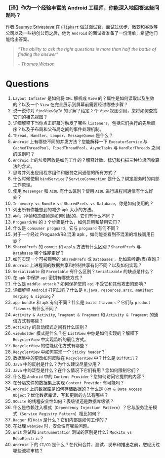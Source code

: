 ### 【译】作为一个经验丰富的 Android 工程师，你能深入地回答这些问题吗？



作者 [Saumye Srivastava](https://saumyesrivastava.medium.com/how-in-depth-can-you-answer-these-as-an-android-engineer-f61a7c2d736c) 在 `Flipkart` 做过面试官，面试过优步、微软和谷歌等公司以及一些初创公司之后，他为 `Android` 的面试者准备了一份清单，希望他们能给出答案。

> *“The ability to ask the right questions is more than half the battle of finding the answer”*
>
> *- Thomas Watson*



# **Questions**

1. `Layout Inflater` 是如何将 `XML` 解析成 `View` 的？属性是如何读取以及生效的？以及一个 `View` 在完全展示到屏幕前需要经过哪些步骤？
2. 说一说你对 `findViewById` 的了解？给定 `2` 个 `View` 视图引用，您将如何查找它们的祖先视图？
3. 详细解释下当你点击屏幕时触发了哪些 `listeners`，包括它们执行的先后顺序？以及子布局和父布局之间的事件处理机制。
4. `Thread`、`Handler`、`Looper`、`MessageQueue` 是什么？
5. `Android` 上有哪些不同的并发方法？您能解释一下 `ExecutorService` 与 `CachedThreadPool`、`FixedThreadPool`、`AsyncTasks` 与 `HandlerThreads` 之间的区别吗？
6. `Android` 上的垃圾回收是如何工作的？解释计数、标记和扫描三种垃圾回收算法的含义。
7. 思考并列出应用程序组件和服务之间通信的所有方式？
8. 什么时候使用 `bindService`？`ServiceConnection` 是什么？绑定服务时的内部工作原理。
9. 使用 `Messenger` 和 `AIDL` 有什么区别？使用 `AIDL` 进行进程间通信有什么好处？
10. `In-memory vs Bundle vs SharedPrefs vs Database`，你是如何使用的？
11. 列出所有你能想到的减少 `apk` 大小的方法。
12. `ANR`、掉帧和冻结帧是如何引起的，它们有什么不同？
13. `Proguard/R8` 的 `3` 个步骤是什么，如何启用和禁用它们？
14. 什么是 `consumer proguard`，它与 `proguard` 有何不同？
15. 对于一个经过 Proguard/R8 混淆 apk ，如何能查看到不混淆的堆栈调用日志？
16. `SharedPrefs` 的 `commit` 和 `apply` 方法有什么区别？`SharedPrefs` 与 `Databases` 哪个性能更好？
17. 如何实现一个可被观察的 `SharedPrefs` 或 `Databases` ，比如监听键/表/查询？
18. `Android` 上进程间的数据共享和控制共享有何不同？以及如何实现？
19. `Serializable` 和 `Parcelable` 有什么区别？`Serializable`  的缺点是什么？
20. 在 `apk` 中保护 `api` 密钥有哪些方式？
21. 什么是 `middle attack`？如何保护您的 `api` 不受它和其他攻击的影响？
22. 详细解释 `Android` 打包过程？什么是 `R.java、resources.arsc、manifest merging & signing`？
23. `app bundle` 和 `apk` 有何不同？什么是 `build flavours`？它们与 `product flavours` 有什么不同？
24. `Activity & Activity`, `Fragment & Fragment` 和 `Activity & Fragment` 的通信方式有哪些？
25. `Activity` 的启动模式之间有什么区别？
26. `viewholder` 模式是什么？在 `ListView` 中你是如何实现的？解释下 `RecyclerView` 中实现监听的最佳方式。
27. `RecyclerView` 的性能优化方式有哪些？
28. `RecyclerView` 中如何实现一个 `Sticky header`？
29. 数据集中的更改如何反映在 `RecyclerView` 中？什么是 `DiffUtil`？
30. `Java` 中的反射是什么？为什么建议尽量少用？
31. `Java` 中的泛型是什么？在什么情况下它们有用？您如何限制它们？
32. 什么是 `Android` 中的 `Content Provider`？您如何访问它提供的内容？
33. 在分隔文件的数据集上实现 `Content Provider` 有可能吗？
34. `Android` 上的数据库是如何存储数据的？什么是 `ORM & Data Access Object`？优化数据库读、写和更新的方法有哪些？
35. `SQLite` 的线程安全性如何？表级锁还是数据库级锁？
36. 什么是依赖注入模式（`Dependency Injection Pattern`）？它与服务注册模式（`Service Registry Pattern`）相比如何？
37. `Dagger` 和 `Koin` 是什么？它们内部是如何工作的？
38. 在处理 `webview` 时，安全性有哪些问题。
39.  `unit` 测试和 `instrumentation` 测试的区别是什么? `Mockito vs RoboElectric`？
40. `Android` 下的 `CI/CD` 是什么？在代码合并、测试、发布和推出之前，您经历过哪些流程审核？


